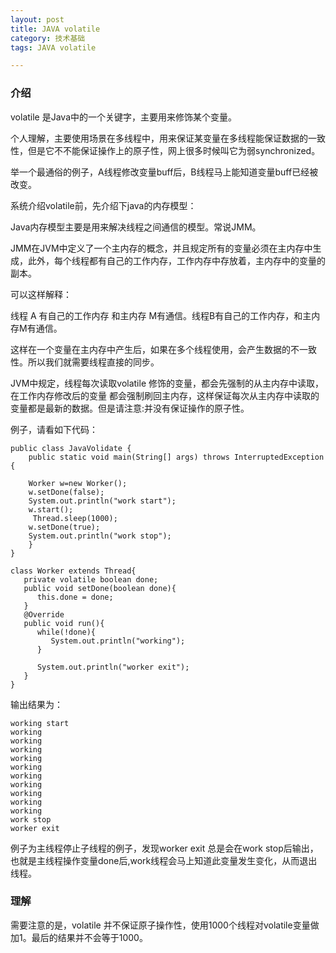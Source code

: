 ```yaml
---
layout: post
title: JAVA volatile 
category: 技术基础
tags: JAVA volatile 

---
```


### 介绍

volatile  是Java中的一个关键字，主要用来修饰某个变量。

个人理解，主要使用场景在多线程中，用来保证某变量在多线程能保证数据的一致性，但是它不不能保证操作上的原子性，网上很多时候叫它为弱synchronized。

举一个最通俗的例子，A线程修改变量buff后，B线程马上能知道变量buff已经被改变。

系统介绍volatile前，先介绍下java的内存模型：

Java内存模型主要是用来解决线程之间通信的模型。常说JMM。

JMM在JVM中定义了一个主内存的概念，并且规定所有的变量必须在主内存中生成，此外，每个线程都有自己的工作内存，工作内存中存放着，主内存中的变量的副本。

可以这样解释：

线程 A   有自己的工作内存 和主内存 M有通信。线程B有自己的工作内存，和主内存M有通信。


这样在一个变量在主内存中产生后，如果在多个线程使用，会产生数据的不一致性。所以我们就需要线程直接的同步。

JVM中规定，线程每次读取volatile 修饰的变量，都会先强制的从主内存中读取，在工作内存修改后的变量
都会强制刷回主内存，这样保证每次从主内存中读取的变量都是最新的数据。但是请注意:并没有保证操作的原子性。

例子，请看如下代码：
	
	public class JavaVolidate {
		public static void main(String[] args) throws InterruptedException {
	
		Worker w=new Worker();
		w.setDone(false);
		System.out.println("work start");
		w.start();
		 Thread.sleep(1000);
	    w.setDone(true);
		System.out.println("work stop");
	   	}
	}

	class Worker extends Thread{  
	   private volatile boolean done;  
	   public void setDone(boolean done){  
	      this.done = done;  
	   }  
	   @Override
	   public void run(){  
	      while(!done){  
	         System.out.println("working");  
	      }  
	      
	      System.out.println("worker exit");
	   }  
	}  


输出结果为：

	working start
	working
	working
	working
	working
	working
	working
	working
	working
	working
	working
	work stop
	worker exit

例子为主线程停止子线程的例子，发现worker exit 总是会在work stop后输出，也就是主线程操作变量done后,work线程会马上知道此变量发生变化，从而退出线程。


### 理解
需要注意的是，volatile 并不保证原子操作性，使用1000个线程对volatile变量做加1。最后的结果并不会等于1000。
